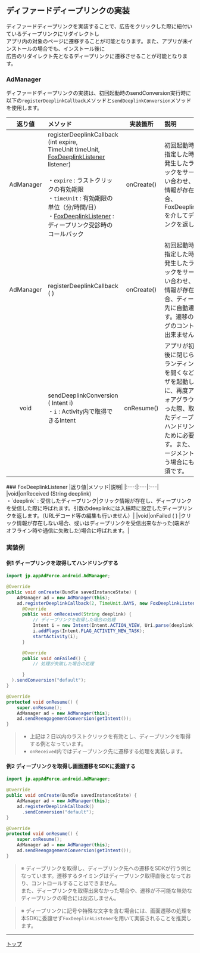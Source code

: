 ## ディファードディープリンクの実装

ディファードディープリンクを実装することで、広告をクリックした際に紐付いているディープリンクにリダイレクトし<br>
アプリ内の対象のページに遷移することが可能となります。また、アプリが未インストールの場合でも、インストール後に<br>
広告のリダイレクト先となるディープリンクに遷移させることが可能となります。


### AdManager
ディファードディープリンクの実装は、初回起動時のsendConversion実行時に以下の`registerDeeplinkCallback`メソッドと`sendDeeplinkConversion`メソッドを使用します。

|返り値|メソッド|実装箇所|説明|
|:---:|:---|:---:|:---|
|AdManager|registerDeeplinkCallback (int expire, <br>TimeUnit timeUnit, <br>[FoxDeeplinkListener](#foxdeeplinklistener) listener)<br><br>・`expire` : ラストクリックの有効期限<br>・`timeUnit` : 有効期限の単位（分/時間/日）<br>・[FoxDeeplinkListener](#foxdeeplinklistener) : ディープリンク受診時のコールバック|onCreate()|初回起動時に引数で指定した時間以内に発生したラストクリックをサーバーに問い合わせ、クリック情報が存在した場合、FoxDeeplinkListenerを介してディープリンクを返します。|
|AdManager|registerDeeplinkCallback ( )|onCreate()|初回起動時に引数で指定した時間以内に発生したラストクリックをサーバーに問い合わせ、クリック情報が存在した場合、ディープリンク先に自動遷移します。遷移のタイミングのコントロールは出来ません。|
|void|sendDeeplinkConversion ( Intent i)<br>・`i` : Activity内で取得できるIntent|onResume()|アプリが初回起動直後に閉じられたり、ランディングページを開くなどでブラウザを起動したのちに、再度アプリがフォアグラウンドに戻った際、取得していたディープリンクのハンドリングを行うために必要となります。また、リエンゲージメント計測を行う場合にも実装が必須です。|

<div id="foxdeeplinklistener"></div>
### FoxDeeplinkListener
|返り値|メソッド|説明|
|:---:|:---|:---|
|void|onReceived (String deeplink) <br>・`deeplink` : 受信したディープリンク|クリック情報が存在し、ディープリンクを受信した際に呼ばれます。引数のdeeplinkには入稿時に設定したディープリンクを返します。（URLデコード等の編集も行いません）|
|void|onFailed ( ) |クリック情報が存在しない場合、或いはディープリンクを受信出来なかった(端末がオフライン時や通信に失敗した)場合に呼ばれます。|

### 実装例

#### 例1 ディープリンクを取得してハンドリングする

```java
import jp.appAdForce.android.AdManager;

@Override
public void onCreate(Bundle savedInstanceState) {
	AdManager ad = new AdManager(this);
	ad.registerDeeplinkCallback(2, TimeUnit.DAYS, new FoxDeeplinkListener() {
      @Override
      public void onReceived(String deeplink) {
          // ディープリンクを取得した場合の処理
          Intent i = new Intent(Intent.ACTION_VIEW, Uri.parse(deeplink));
          i.addFlags(Intent.FLAG_ACTIVITY_NEW_TASK);
          startActivity(i);
      }

      @Override
      public void onFailed() {
          // 処理が失敗した場合の処理

      }
  ).sendConversion("default");
}

@Override
protected void onResume() {
    super.onResume();
    AdManager ad = new AdManager(this);
    ad.sendReengagementConversion(getIntent());
}
```

> * 上記は２日以内のラストクリックを有効とし、ディープリンクを取得する例となっています。
> * `onReceived`内ではディープリンク先に遷移する処理を実装します。

#### 例2 ディープリンクを取得し画面遷移をSDKに委譲する

```java
import jp.appAdForce.android.AdManager;

@Override
public void onCreate(Bundle savedInstanceState) {
	AdManager ad = new AdManager(this);
	ad.registerDeeplinkCallback()
	  .sendConversion("default");
}

@Override
protected void onResume() {
    super.onResume();
    AdManager ad = new AdManager(this);
    ad.sendReengagementConversion(getIntent());
}
```

> ※ ディープリンクを取得し、ディープリンク先への遷移をSDKが行う例となっています。遷移するタイミングはディープリンク取得直後となっており、コントロールすることはできません。<br>
また、ディープリンクを取得出来なかった場合や、遷移が不可能な無効なディープリンクの場合には反応しません。

> ※ ディープリンクに記号や特殊な文字を含む場合には、画面遷移の処理を本SDKに委譲せず`FoxDeeplinkListener`を用いて実装されることを推奨します。


---
[トップ](/lang/ja/README.md)
